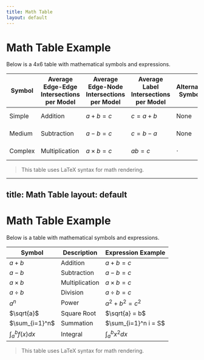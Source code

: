 ```yaml
---
title: Math Table
layout: default
---
```


# Math Table Example

Below is a 4x6 table with mathematical symbols and expressions.

| Symbol         | Average Edge-Edge Intersections per Model  | Average Edge-Node Intersections per Model      | Average Label Intersections per Model      | Alternate Symbol   | Notes                |
|----------------|---------------------|--------------------------|-------------------------|--------------------|----------------------|
| Simple        | Addition            | $a + b = c$             | $c = a + b$            | None               | Basic operation      |
| Medium        | Subtraction         | $a - b = c$             | $c = b - a$            | None               | Basic operation      |
| Complex   | Multiplication      | $a \times b = c$        | $ab = c$               | $\cdot$            | Can also use dot     |

> This table uses LaTeX syntax for math rendering.
---
title: Math Table
layout: default
---

# Math Table Example

Below is a table with mathematical symbols and expressions.

| Symbol         | Description         | Expression Example       |
|----------------|---------------------|--------------------------|
| $a + b$        | Addition            | $a + b = c$             |
| $a - b$        | Subtraction         | $a - b = c$             |
| $a \times b$   | Multiplication      | $a \times b = c$        |
| $a \div b$     | Division            | $a \div b = c$          |
| $a^n$          | Power               | $a^2 + b^2 = c^2$       |
| $\sqrt{a}$     | Square Root         | $\sqrt{a} = b$          |
| $\sum_{i=1}^n$ | Summation           | $\sum_{i=1}^n i = S$    |
| $\int_a^b f(x) dx$ | Integral        | $\int_a^b x^2 dx$       |

> This table uses LaTeX syntax for math rendering.
